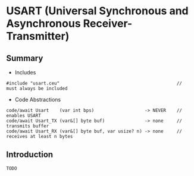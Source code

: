# USART (Universal Synchronous and Asynchronous Receiver-Transmitter)

## Summary

- Includes

```
#include "usart.ceu"                                            // must always be included
```

- Code Abstractions

```
code/await Usart    (var int bps)                   -> NEVER    // enables USART
code/await Usart_TX (var&[] byte buf)               -> none     // transmits buffer
code/await Usart_RX (var&[] byte buf, var usize? n) -> none     // receives at least n bytes
```

## Introduction

`TODO`
